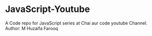 # JavaScript-Youtube
A Code repo for JavaScript series at Chai aur code youtube Channel.
Author: M Huzaifa Farooq

